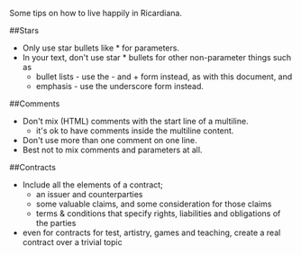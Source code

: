 Some tips on how to live happily in Ricardiana.

##Stars
+ Only use star bullets like * for parameters.
+ In your text, don't use star * bullets for other non-parameter things such as
   - bullet lists - use the - and + form instead, as with this document, and
   - emphasis - use the underscore form instead.

##Comments
+ Don't mix (HTML) comments with the start line of a multiline.
  - it's ok to have comments inside the multiline content.
+ Don't use more than one comment on one line.
+ Best not to mix comments and parameters at all.

##Contracts
+ Include all the elements of a contract;
  - an issuer and counterparties
  - some valuable claims, and some consideration for those claims
  - terms & conditions that specify rights, liabilities and obligations of the parties
+ even for contracts for test, artistry, games and teaching, create a real contract over a trivial topic

